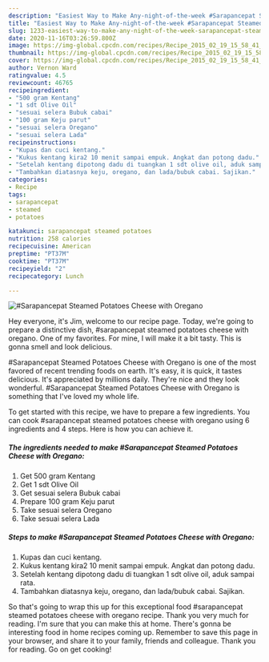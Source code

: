 ```yaml
---
description: "Easiest Way to Make Any-night-of-the-week #Sarapancepat Steamed Potatoes Cheese with Oregano"
title: "Easiest Way to Make Any-night-of-the-week #Sarapancepat Steamed Potatoes Cheese with Oregano"
slug: 1233-easiest-way-to-make-any-night-of-the-week-sarapancepat-steamed-potatoes-cheese-with-oregano
date: 2020-11-16T03:26:59.800Z
image: https://img-global.cpcdn.com/recipes/Recipe_2015_02_19_15_58_41_749_35b1d47e3f8d0f4863de/751x532cq70/sarapancepat-steamed-potatoes-cheese-with-oregano-foto-resep-utama.jpg
thumbnail: https://img-global.cpcdn.com/recipes/Recipe_2015_02_19_15_58_41_749_35b1d47e3f8d0f4863de/751x532cq70/sarapancepat-steamed-potatoes-cheese-with-oregano-foto-resep-utama.jpg
cover: https://img-global.cpcdn.com/recipes/Recipe_2015_02_19_15_58_41_749_35b1d47e3f8d0f4863de/751x532cq70/sarapancepat-steamed-potatoes-cheese-with-oregano-foto-resep-utama.jpg
author: Vernon Ward
ratingvalue: 4.5
reviewcount: 46765
recipeingredient:
- "500 gram Kentang"
- "1 sdt Olive Oil"
- "sesuai selera Bubuk cabai"
- "100 gram Keju parut"
- "sesuai selera Oregano"
- "sesuai selera Lada"
recipeinstructions:
- "Kupas dan cuci kentang."
- "Kukus kentang kira2 10 menit sampai empuk. Angkat dan potong dadu."
- "Setelah kentang dipotong dadu di tuangkan 1 sdt olive oil, aduk sampai rata."
- "Tambahkan diatasnya keju, oregano, dan lada/bubuk cabai. Sajikan."
categories:
- Recipe
tags:
- sarapancepat
- steamed
- potatoes

katakunci: sarapancepat steamed potatoes 
nutrition: 258 calories
recipecuisine: American
preptime: "PT37M"
cooktime: "PT37M"
recipeyield: "2"
recipecategory: Lunch

---
```



![#Sarapancepat Steamed Potatoes Cheese with Oregano](https://img-global.cpcdn.com/recipes/Recipe_2015_02_19_15_58_41_749_35b1d47e3f8d0f4863de/751x532cq70/sarapancepat-steamed-potatoes-cheese-with-oregano-foto-resep-utama.jpg)

Hey everyone, it's Jim, welcome to our recipe page. Today, we're going to prepare a distinctive dish, #sarapancepat steamed potatoes cheese with oregano. One of my favorites. For mine, I will make it a bit tasty. This is gonna smell and look delicious.

#Sarapancepat Steamed Potatoes Cheese with Oregano is one of the most favored of recent trending foods on earth. It's easy, it is quick, it tastes delicious. It's appreciated by millions daily. They're nice and they look wonderful. #Sarapancepat Steamed Potatoes Cheese with Oregano is something that I've loved my whole life.




To get started with this recipe, we have to prepare a few ingredients. You can cook #sarapancepat steamed potatoes cheese with oregano using 6 ingredients and 4 steps. Here is how you can achieve it.

<!--inarticleads1-->

##### The ingredients needed to make #Sarapancepat Steamed Potatoes Cheese with Oregano:

1. Get 500 gram Kentang
1. Get 1 sdt Olive Oil
1. Get sesuai selera Bubuk cabai
1. Prepare 100 gram Keju parut
1. Take sesuai selera Oregano
1. Take sesuai selera Lada




<!--inarticleads2-->

##### Steps to make #Sarapancepat Steamed Potatoes Cheese with Oregano:

1. Kupas dan cuci kentang.
1. Kukus kentang kira2 10 menit sampai empuk. Angkat dan potong dadu.
1. Setelah kentang dipotong dadu di tuangkan 1 sdt olive oil, aduk sampai rata.
1. Tambahkan diatasnya keju, oregano, dan lada/bubuk cabai. Sajikan.




So that's going to wrap this up for this exceptional food #sarapancepat steamed potatoes cheese with oregano recipe. Thank you very much for reading. I'm sure that you can make this at home. There's gonna be interesting food in home recipes coming up. Remember to save this page in your browser, and share it to your family, friends and colleague. Thank you for reading. Go on get cooking!
